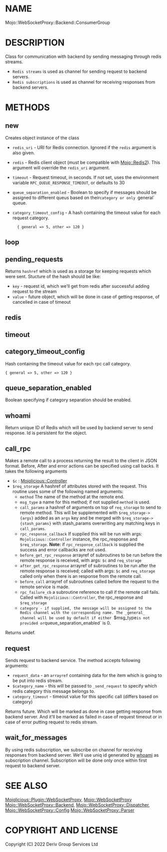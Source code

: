 # NAME

Mojo::WebSocketProxy::Backend::ConsumerGroup

# DESCRIPTION

Class for communication with backend by sending messaging through redis streams.

- `Redis streams` is used as channel for sending request to backend servers.
- `Redis subscriptions` is used as channel for receiving responses from backend servers.

# METHODS

## new

Creates object instance of the class

- `redis_uri` - URI for Redis connection. Ignored if the `redis` argument is also given.
- `redis` - Redis client object (must be compatible with [Mojo::Redis2](https://metacpan.org/pod/Mojo%3A%3ARedis2)). This argument will override the `redis_uri` argument.
- `timeout` - Request timeout, in seconds. If not set, uses the environment variable `RPC_QUEUE_RESPONSE_TIMEOUT`, or defaults to 30
- `queue_separation_enabled` - Boolean to specify if messages should be assigned to different queus based on their`category or only `general` queue.
- `category_timeout_config` - A hash containing the timeout value for each request category.

        { general => 5, other => 120 }

## loop

## pending\_requests

Returns `hashref` which is used as a storage for keeping requests which were sent.
Stucture of the hash should be like:

- `key` - request id, which we'll get from redis after successful adding request to the stream
- `value` - future object, which will be done in case of getting response, of cancelled in case of timeout

## redis

## timeout

## category\_timeout\_config

Hash containing the timeout value for each rpc call category.

    { general => 5, other => 120 }

## queue\_separation\_enabled

Boolean specifying if category separation should be enabled.

## whoami

Return unique ID of Redis which will be used by backend server to send response.
Id is persistent for the object.

## call\_rpc

Makes a remote call to a process  returning the result to the client in JSON format.
Before, After and error actions can be specified using call backs.
It takes the following arguments

- `$c`  : [Mojolicious::Controller](https://metacpan.org/pod/Mojolicious%3A%3AController)
- `$req_storage` A hashref of attributes stored with the request.  This routine uses some of the following named arguments:
    - `method` The name of the method at the remote end.
    - `msg_type` a name for this method; if not supplied `method` is used.
    - `call_params` a hashref of arguments on top of `req_storage` to send to remote method. This will be supplemented with `$req_storage->{args}`
    added as an `args` key and be merged with `$req_storage->{stash_params}` with stash\_params overwriting any matching
    keys in `call_params`.
    - `rpc_response_callback`  If supplied this will be run with args: `Mojolicious::Controller` instance, the rpc\_response and `$req_storage`.
    **Note:** if `rpc_response_callback` is supplied the success and error callbacks are not used.
    - `before_get_rpc_response`  arrayref of subroutines to be run before the remote response is received, with args: `$c` and `req_storage`
    - `after_get_rpc_response` arrayref of subroutines to be run after the remote response is received; called with args: `$c` and `req_storage`
    called only when there is an response from the remote call.
    - `before_call` arrayref of subroutines called before the request to the remote service is made.
    - `rpc_failure_cb` a subroutine reference to call if the remote call fails. Called with `Mojolicious::Controller`, the rpc\_response and `$req_storage`
    - `category - if supplied, the message will be assigned to the Redis channel with the corresponding name. The _general_ channel will be used by default if either `$msg_type` is not provided or `queue_separation_enabled` is 0.

Returns undef.

## request

Sends request to backend service. The method accepts following arguments:

- `request_data` - an `arrayref` containing data for the item which is going to be put into redis stream.
- `$category_name` - this will be passed to `_send_request` to specify which redis category this message belongs to.
- `category_timeout` - timeout value for this specific call (differs based on category)

Returns future.
Which will be marked as done in case getting response from backend server.
And it'll be marked as failed in case of request timeout or in case of error putting request to redis stream.

## wait\_for\_messages

By using redis subscription, we subscribe on channel for receiving responses from backend server.
We'll use uniq id generated by [whoami](https://metacpan.org/pod/whoami) as subscription channel.
Subscription will be done only once within first request to backend server.

# SEE ALSO

[Mojolicious::Plugin::WebSocketProxy](https://metacpan.org/pod/Mojolicious%3A%3APlugin%3A%3AWebSocketProxy),
[Mojo::WebSocketProxy](https://metacpan.org/pod/Mojo%3A%3AWebSocketProxy)
[Mojo::WebSocketProxy::Backend](https://metacpan.org/pod/Mojo%3A%3AWebSocketProxy%3A%3ABackend),
[Mojo::WebSocketProxy::Dispatcher](https://metacpan.org/pod/Mojo%3A%3AWebSocketProxy%3A%3ADispatcher),
[Mojo::WebSocketProxy::Config](https://metacpan.org/pod/Mojo%3A%3AWebSocketProxy%3A%3AConfig)
[Mojo::WebSocketProxy::Parser](https://metacpan.org/pod/Mojo%3A%3AWebSocketProxy%3A%3AParser)

# COPYRIGHT AND LICENSE

Copyright (C) 2022 Deriv Group Services Ltd
